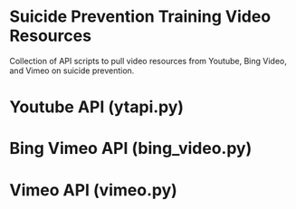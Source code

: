 # Suicide Prevention Training Video Resources

Collection of API scripts to pull video resources from Youtube, Bing Video, and Vimeo on suicide prevention. 


# Youtube API (ytapi.py)
# Bing Vimeo API (bing_video.py)
# Vimeo API (vimeo.py)
